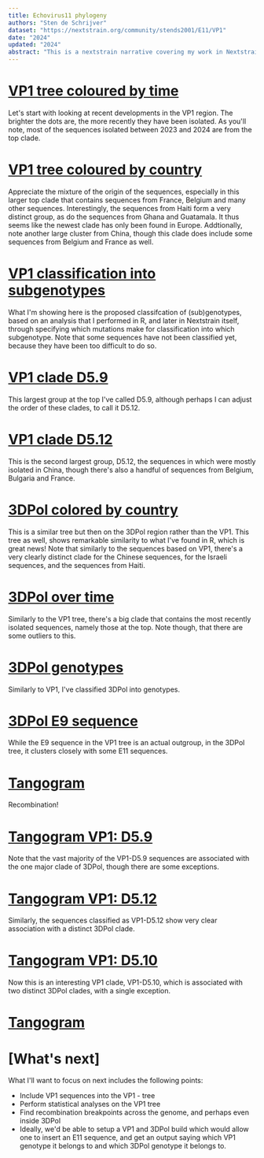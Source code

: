 ```yaml
---
title: Echovirus11 phylogeny
authors: "Sten de Schrijver"
dataset: "https://nextstrain.org/community/stends2001/E11/VP1"
date: "2024"
updated: "2024"
abstract: "This is a nextstrain narrative covering my work in Nextstrain thus far. Note that this analysis includes all complete genomes, and not any VP1-exclusive sequences. What we currently see is a tree on the complete genomes, with the currently used classification, a few sequences at the bottom I haven't called a genome given that these are single sequences that make up a clade."
---
```



# [VP1 tree coloured by time](https://nextstrain.org/community/stends2001/E11/VP1?c=num_date)
Let's start with looking at recent developments in the VP1 region. The brighter the dots are, the more recently they have been isolated. As you'll note, most of the sequences isolated between 2023 and 2024 are from the top clade.

# [VP1 tree coloured by country](https://nextstrain.org/community/stends2001/E11/VP1?c=Country)
Appreciate the mixture of the origin of the sequences, especially in this larger top clade that contains sequences from France, Belgium and many other sequences. Interestingly, the sequences from Haiti form a very distinct group, as do the sequences from Ghana and Guatamala. It thus seems like the newest clade has only been found in Europe. Addtionally, note another large cluster from China, though this clade does include some sequences from Belgium and France as well.

# [VP1 classification into subgenotypes](https://nextstrain.org/community/stends2001/E11/VP1?c=Subgenotype)
What I'm showing here is the proposed classifcation of (sub)genotypes, based on an analysis that I performed in R, and later in Nextstrain itself, through specifying which mutations make for classification into which subgenotype. Note that some sequences have not been classified yet, because they have been too difficult to do so.

# [VP1 clade D5.9](https://nextstrain.org/community/stends2001/E11/VP1?c=Subgenotype&f_Subgenotype=D5.9)
This largest group at the top I've called D5.9, although perhaps I can adjust the order of these clades, to call it D5.12.

# [VP1 clade D5.12](https://nextstrain.org/community/stends2001/E11/VP1?c=Subgenotype&f_Subgenotype=D5.12&tl=none)
This is the second largest group, D5.12, the sequences in which were mostly isolated in China, though there's also a handful of sequences from Belgium, Bulgaria and France.

# [3DPol colored by country](https://nextstrain.org/community/stends2001/E11/3DPol?c=Country&tl=none)
This is a similar tree but then on the 3DPol region rather than the VP1. This tree as well, shows remarkable similarity to what I've found in R, which is great news! Note that similarly to the sequences based on VP1, there's a very clearly distinct clade for the Chinese sequences, for the Israeli sequences, and the sequences from Haiti. 

# [3DPol over time](https://nextstrain.org/community/stends2001/E11/3DPol?c=num_date&tl=none)
Similarly to the VP1 tree, there's a big clade that contains the most recently isolated sequences, namely those at the top. Note though, that there are some outliers to this.

# [3DPol genotypes](https://nextstrain.org/community/stends2001/E11/3DPol?c=Genotype&tl=none)
Similarly to VP1, I've classified 3DPol into genotypes.

# [3DPol E9 sequence](https://nextstrain.org/community/stends2001/E11/3DPol?c=Genotype_VP1&f_Genotype_VP1=E9&tl=none)
While the E9 sequence in the VP1 tree is an actual outgroup, in the 3DPol tree, it clusters closely with some E11 sequences.

# [Tangogram](https://nextstrain.org/community/stends2001/E11/VP1:community/stends2001/E11/3DPol?c=Subgenotype)
Recombination!

# [Tangogram VP1: D5.9](https://nextstrain.org/community/stends2001/E11/VP1:community/stends2001/E11/3DPol?c=Subgenotype&f_Genotype_VP1=D5.9)
Note that the vast majority of the VP1-D5.9 sequences are associated with the one major clade of 3DPol, though there are some exceptions.

# [Tangogram VP1: D5.12](https://nextstrain.org/community/stends2001/E11/VP1:community/stends2001/E11/3DPol?c=Subgenotype&f_Genotype_VP1=D5.12&tl=none)
Similarly, the sequences classified as VP1-D5.12 show very clear association with a distinct 3DPol clade.

# [Tangogram VP1: D5.10](https://nextstrain.org/community/stends2001/E11/VP1:community/stends2001/E11/3DPol?c=Subgenotype&f_Genotype_VP1=D5.10&tl=none)
Now this is an interesting VP1 clade, VP1-D5.10, which is associated with two distinct 3DPol clades, with a single exception.

# [Tangogram](https://nextstrain.org/community/stends2001/E11/VP1:community/stends2001/E11/3DPol?c=Subgenotype)

# [What's next]
What I'll want to focus on next includes the following points:
- Include VP1 sequences into the VP1 - tree
- Perform statistical analyses on the VP1 tree
- Find recombination breakpoints across the genome, and perhaps even inside 3DPol
- Ideally, we'd be able to setup a VP1 and 3DPol build which would allow one to insert an E11 sequence, and get an output saying which VP1 genotype it belongs to and which 3DPol genotype it belongs to. 
